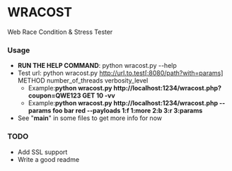 # WRACOST
Web Race Condition &amp; Stress Tester

### Usage
* **RUN THE HELP COMMAND**: python wracost.py --help
* Test url: python wracost.py http://url.to.test[:8080/path?with=params] METHOD number_of_threads verbosity_level
  * Example:**python wracost.py http://localhost:1234/wracost.php?coupon=QWE123 GET 10 -vv**
  * Example:**python wracost.py http://localhost:1234/wracost.php --params foo bar red --payloads 1:f 1:more 2:b 3:r 3:params**
* See "__main__" in some files to get more info for now

### TODO
* Add SSL support
* Write a good readme
